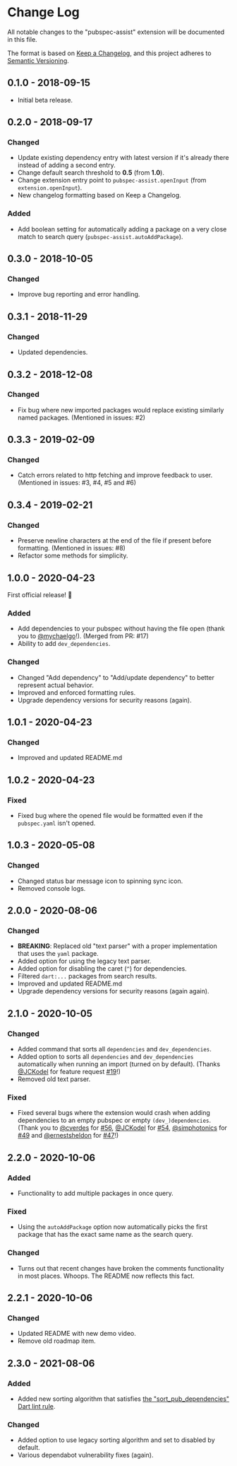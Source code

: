 # Change Log

All notable changes to the "pubspec-assist" extension will be documented in this file.

The format is based on [Keep a Changelog](https://keepachangelog.com/en/1.0.0/),
and this project adheres to [Semantic Versioning](https://semver.org/spec/v2.0.0.html).

## 0.1.0 - 2018-09-15

- Initial beta release.

## 0.2.0 - 2018-09-17

### Changed

- Update existing dependency entry with latest version if it's already there instead of adding a second entry.
- Change default search threshold to **0.5** (from **1.0**).
- Change extension entry point to `pubspec-assist.openInput` (from `extension.openInput`).
- New changelog formatting based on Keep a Changelog.

### Added

- Add boolean setting for automatically adding a package on a very close match to search query (`pubspec-assist.autoAddPackage`).

## 0.3.0 - 2018-10-05

### Changed

- Improve bug reporting and error handling.

## 0.3.1 - 2018-11-29

### Changed

- Updated dependencies.

## 0.3.2 - 2018-12-08

### Changed

- Fix bug where new imported packages would replace existing similarly named packages. (Mentioned in issues: #2)

## 0.3.3 - 2019-02-09

### Changed

- Catch errors related to http fetching and improve feedback to user. (Mentioned in issues: #3, #4, #5 and #6)

## 0.3.4 - 2019-02-21

### Changed

- Preserve newline characters at the end of the file if present before formatting. (Mentioned in issues: #8)
- Refactor some methods for simplicity.

## 1.0.0 - 2020-04-23

First official release! 🎉

### Added

- Add dependencies to your pubspec without having the file open (thank you to [@mychaelgo](https://github.com/mychaelgo)!). (Merged from PR: #17)
- Ability to add `dev_dependencies`.

### Changed

- Changed "Add dependency" to "Add/update dependency" to better represent actual behavior.
- Improved and enforced formatting rules.
- Upgrade dependency versions for security reasons (again).

## 1.0.1 - 2020-04-23

### Changed

- Improved and updated README.md

## 1.0.2 - 2020-04-23

### Fixed

- Fixed bug where the opened file would be formatted even if the `pubspec.yaml` isn't opened.

## 1.0.3 - 2020-05-08

### Changed

- Changed status bar message icon to spinning sync icon.
- Removed console logs.

## 2.0.0 - 2020-08-06

### Changed

- **BREAKING**: Replaced old "text parser" with a proper implementation that uses the `yaml` package.
- Added option for using the legacy text parser.
- Added option for disabling the caret (`^`) for dependencies.
- Filtered `dart:...` packages from search results.
- Improved and updated README.md
- Upgrade dependency versions for security reasons (again again).

## 2.1.0 - 2020-10-05

### Changed

- Added command that sorts all `dependencies` and `dev_dependencies`.
- Added option to sorts all `dependencies` and `dev_dependencies` automatically when running an import (turned on by default). (Thanks [@JCKodel](https://github.com/JCKodel) for feature request [#19](https://github.com/jeroen-meijer/pubspec-assist/issues/19)!)
- Removed old text parser.

### Fixed

- Fixed several bugs where the extension would crash when adding dependencies to an empty pubspec or empty `(dev_)dependencies`. (Thank you to [@cverdes](https://github.com/cverdes) for [#56](https://github.com/jeroen-meijer/pubspec-assist/issues/56), [@JCKodel](https://github.com/JCKodel) for [#54](https://github.com/jeroen-meijer/pubspec-assist/issues/54), [@simphotonics](https://github.com/simphotonics) for [#49](https://github.com/jeroen-meijer/pubspec-assist/issues/49) and [@ernestsheldon](https://github.com/ernestsheldon) for [#47](https://github.com/jeroen-meijer/pubspec-assist/issues/47)!)

## 2.2.0 - 2020-10-06

### Added

- Functionality to add multiple packages in once query.

### Fixed

- Using the `autoAddPackage` option now automatically picks the first package that has the exact same name as the search query.

### Changed

- Turns out that recent changes have broken the comments functionality in most places. Whoops. The README now reflects this fact.

## 2.2.1 - 2020-10-06

### Changed

- Updated README with new demo video.
- Remove old roadmap item.

## 2.3.0 - 2021-08-06

### Added

- Added new sorting algorithm that satisfies [the "sort_pub_dependencies" Dart lint rule](https://dart-lang.github.io/linter/lints/sort_pub_dependencies.html).

### Changed

- Added option to use legacy sorting algorithm and set to disabled by default.
- Various dependabot vulnerability fixes (again).
